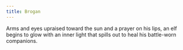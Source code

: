 ```yaml
---
title: Brogan
---
```


Arms and eyes upraised toward the sun and a prayer on his lips, an elf begins to glow with an inner light that spills out to heal his battle-worn companions.

